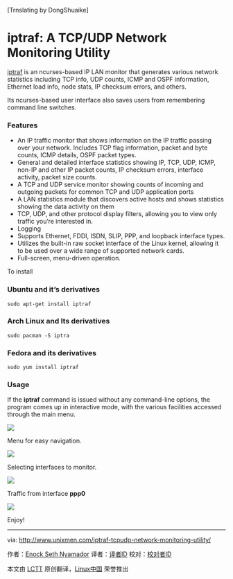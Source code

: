 [Trnslating by DongShuaike]

iptraf: A TCP/UDP Network Monitoring Utility
================================================================================
[iptraf][1] is an ncurses-based IP LAN monitor that generates various network statistics including TCP info, UDP counts, ICMP and OSPF information, Ethernet load info, node stats, IP checksum errors, and others.

Its ncurses-based user interface also saves users from remembering command line switches.

### Features ###

- An IP traffic monitor that shows information on the IP traffic passing over your network. Includes TCP flag information, packet and byte counts, ICMP details, OSPF packet types.
- General and detailed interface statistics showing IP, TCP, UDP, ICMP, non-IP and other IP packet counts, IP checksum errors, interface activity, packet size counts.
- A TCP and UDP service monitor showing counts of incoming and outgoing packets for common TCP and UDP application ports
- A LAN statistics module that discovers active hosts and shows statistics showing the data activity on them
- TCP, UDP, and other protocol display filters, allowing you to view only traffic you’re interested in.
- Logging
- Supports Ethernet, FDDI, ISDN, SLIP, PPP, and loopback interface types.
- Utilizes the built-in raw socket interface of the Linux kernel, allowing it to be used over a wide range of supported network cards.
- Full-screen, menu-driven operation.

To install

### Ubuntu and it’s derivatives ###

    sudo apt-get install iptraf

### Arch Linux and Its derivatives ###

    sudo pacman -S iptra

### Fedora and its derivatives ###

    sudo yum install iptraf

### Usage ###

If the **iptraf** command is issued without any command-line options, the program comes up in interactive mode, with the various facilities accessed through the main menu.

![](http://180016988.r.cdn77.net/wp-content/uploads/2015/01/iptraf_1.png)

Menu for easy navigation.

![](http://180016988.r.cdn77.net/wp-content/uploads/2015/01/iptraf_2.png)

Selecting interfaces to monitor.

![](http://180016988.r.cdn77.net/wp-content/uploads/2015/01/iptraf_3.png)

Traffic from interface **ppp0**

![](http://180016988.r.cdn77.net/wp-content/uploads/2015/01/iptraf_4.png)

Enjoy!

--------------------------------------------------------------------------------

via: http://www.unixmen.com/iptraf-tcpudp-network-monitoring-utility/

作者：[Enock Seth Nyamador][a]
译者：[译者ID](https://github.com/译者ID)
校对：[校对者ID](https://github.com/校对者ID)

本文由 [LCTT](https://github.com/LCTT/TranslateProject) 原创翻译，[Linux中国](http://linux.cn/) 荣誉推出

[a]:http://www.unixmen.com/author/seth/
[1]:http://iptraf.seul.org/about.html
